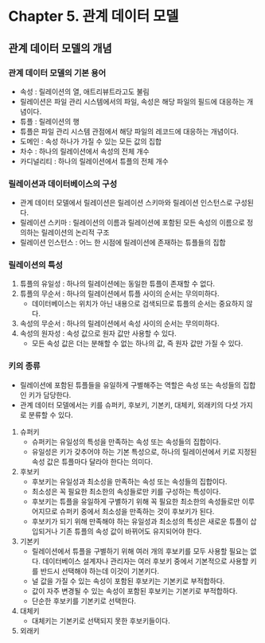 # Chapter 5. 관계 데이터 모델

## 관계 데이터 모델의 개념
### 관계 데이터 모델의 기본 용어
- 속성 : 릴레이션의 열, 애트리뷰트라고도 불림
- 릴레이션은 파일 관리 시스템에서의 파일, 속성은 해당 파일의 필드에 대응하는 개념이다.
- 튜플 : 릴레이션의 행
- 튜플은 파일 관리 시스템 관점에서 해당 파일의 레코드에 대응하는 개념이다.
- 도메인 : 속성 하나가 가질 수 있는 모든 값의 집합
- 차수 : 하나의 릴레이션에서 속성의 전체 개수
- 카디널리티 : 하나의 릴레이션에서 튜플의 전체 개수
### 릴레이션과 데이터베이스의 구성
- 관계 데이터 모델에서 릴레이션은 릴레이션 스키마와 릴레이션 인스턴스로 구성된다.
- 릴레이션 스키마 : 릴레이션의 이름과 릴레이션에 포함된 모든 속성의 이름으로 정의하는 릴레이션의 논리적 구조
- 릴레이션 인스턴스 : 어느 한 시점에 릴레이션에 존재하는 튜플들의 집합
### 릴레이션의 특성
1. 튜플의 유일성 : 하나의 릴레이션에는 동일한 튜플이 존재할 수 없다.
2. 튜플의 무순서 : 하나의 릴레이션에서 튜플 사이의 순서는 무의미하다.
    - 데이터베이스는 위치가 아닌 내용으로 검색되므로 튜플의 순서는 중요하지 않다.
3. 속성의 무순서 : 하나의 릴레이션에서 속성 사이의 순서는 무의미하다.
4. 속성의 원자성 : 속성 값으로 원자 값만 사용할 수 있다.
    - 모든 속성 값은 더는 분해할 수 없는 하나의 값, 즉 원자 값만 가질 수 있다.
### 키의 종류
- 릴레이션에 포함된 튜플들을 유일하게 구별해주는 역할은 속성 또는 속성들의 집합인 키가 담당한다.
- 관계 데이터 모델에서는 키를 슈퍼키, 후보키, 기본키, 대체키, 외래키의 다섯 가지로 분류할 수 있다.
1. 슈퍼키
    - 슈퍼키는 유일성의 특성을 만족하는 속성 또는 속성들의 집합이다.
    - 유일성은 키가 갖추어야 하는 기본 특성으로, 하나의 릴레이션에서 키로 지정된 속성 값은 튜플마다 달라야 한다는 의미다.
2. 후보키
    - 후보키는 유일성과 최소성을 만족하는 속성 또는 속성들의 집합이다.
    - 최소성은 꼭 필요한 최소한의 속성들로만 키를 구성하는 특성이다.
    - 후보키는 튜플을 유일하게 구별하기 위해 꼭 필요한 최소한의 속성들로만 이루어지므로 슈퍼키 중에서 최소성을 만족하는 것이 후보키가 된다.
    - 후보키가 되기 위해 만족해야 하는 유일성과 최소성의 특성은 새로운 튜플이 삽입되거나 기존 튜플의 속성 값이 바뀌어도 유지되어야 한다.
3. 기본키 
    - 릴레이션에서 튜플을 구별하기 위해 여러 개의 후보키를 모두 사용할 필요는 없다. 데이터베이스 설계자나 관리자는 여러 후보키 중에서 기본적으로 사용할 키를 반드시 선택해야 하는데 이것이 기본키다.
    - 널 값을 가질 수 있는 속성이 포함된 후보키는 기본키로 부적합하다.
    - 값이 자주 변경될 수 있는 속성이 포함된 후보키는 기본키로 부적합하다.
    - 단순한 후보키를 기본키로 선택한다.
4. 대체키
    - 대체키는 기본키로 선택되지 못한 후보키들이다.
5. 외래키
